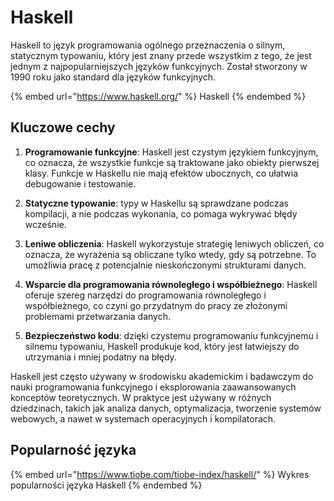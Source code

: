 # Haskell

Haskell to język programowania ogólnego przeznaczenia o silnym, statycznym typowaniu, który jest znany przede wszystkim z tego, że jest jednym z najpopularniejszych języków funkcyjnych. Został stworzony w 1990 roku jako standard dla języków funkcyjnych.

{% embed url="https://www.haskell.org/" %}
Haskell
{% endembed %}

## Kluczowe cechy

1. **Programowanie funkcyjne**: Haskell jest czystym językiem funkcyjnym, co oznacza, że wszystkie funkcje są traktowane jako obiekty pierwszej klasy. Funkcje w Haskellu nie mają efektów ubocznych, co ułatwia debugowanie i testowanie.

2. **Statyczne typowanie**: typy w Haskellu są sprawdzane podczas kompilacji, a nie podczas wykonania, co pomaga wykrywać błędy wcześnie.

3. **Leniwe obliczenia**: Haskell wykorzystuje strategię leniwych obliczeń, co oznacza, że wyrażenia są obliczane tylko wtedy, gdy są potrzebne. To umożliwia pracę z potencjalnie nieskończonymi strukturami danych.

4. **Wsparcie dla programowania równoległego i współbieżnego**: Haskell oferuje szereg narzędzi do programowania równoległego i współbieżnego, co czyni go przydatnym do pracy ze złożonymi problemami przetwarzania danych.

5. **Bezpieczeństwo kodu**: dzięki czystemu programowaniu funkcyjnemu i silnemu typowaniu, Haskell produkuje kod, który jest łatwiejszy do utrzymania i mniej podatny na błędy.

Haskell jest często używany w środowisku akademickim i badawczym do nauki programowania funkcyjnego i eksplorowania zaawansowanych konceptów teoretycznych. W praktyce jest używany w różnych dziedzinach, takich jak analiza danych, optymalizacja, tworzenie systemów webowych, a nawet w systemach operacyjnych i kompilatorach.

## Popularność języka

{% embed url="https://www.tiobe.com/tiobe-index/haskell/" %}
Wykres popularności języka Haskell
{% endembed %}